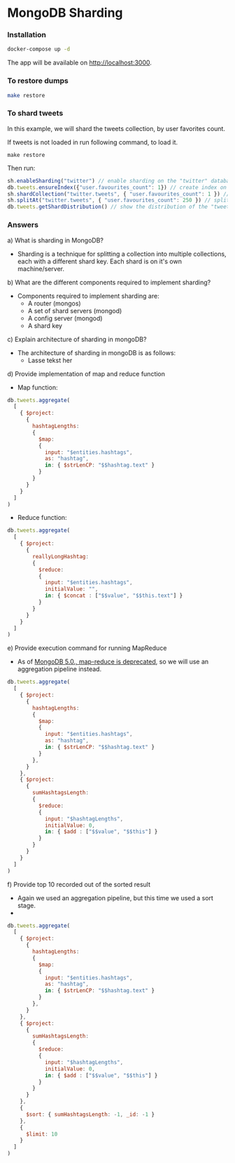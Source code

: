# MongoDB Sharding

### Installation

```sh
docker-compose up -d
```

The app will be available on [http://localhost:3000](http://localhost:3000).

### To restore dumps

```sh
make restore
```

### To shard tweets
In this example, we will shard the tweets collection, by user favorites count.

If tweets is not loaded in run following command, to load it.
```
make restore
```

Then run:
```js
sh.enableSharding("twitter") // enable sharding on the "twitter" database
db.tweets.ensureIndex({"user.favourites_count": 1}) // create index on the "favourites_count" field
sh.shardCollection("twitter.tweets", { "user.favourites_count": 1 }) // shard the "tweets" collection by the "favourites_count" field
sh.splitAt("twitter.tweets", { "user.favourites_count": 250 }) // split the "tweets" collection at the value 250
db.tweets.getShardDistribution() // show the distribution of the "tweets" collection
```


### Answers
a) What is sharding in MongoDB?
- Sharding is a technique for splitting a collection into multiple collections, each with a different shard key. Each shard is on it's own machine/server.

b) What are the different components required to implement sharding?
- Components required to implement sharding are:
  - A router (mongos)
  - A set of shard servers (mongod)
  - A config server (mongod)
  - A shard key

c) Explain architecture of sharding in mongoDB?
- The architecture of sharding in mongoDB is as follows:
  - Lasse tekst her

d) Provide implementation of map and reduce function
- Map function:
```js
db.tweets.aggregate(
  [
    { $project: 
      {
        hashtagLengths:
        {
          $map:
          {
            input: "$entities.hashtags",
            as: "hashtag",
            in: { $strLenCP: "$$hashtag.text" }
          }
        }
      }
    }
  ]
)
```

- Reduce function:
```js
db.tweets.aggregate(
  [
    { $project: 
      {
        reallyLongHashtag:
        {
          $reduce:
          {
            input: "$entities.hashtags",
            initialValue: "",
            in: { $concat : ["$$value", "$$this.text"] }
          }
        }
      }
    }
  ]
)
```

e) Provide execution command for running MapReduce
- As of [MongoDB 5.0., map-reduce is deprecated](https://docs.mongodb.com/manual/core/map-reduce/), so we will use an aggregation pipeline instead.

```js
db.tweets.aggregate(
  [
    { $project: 
      {
        hashtagLengths:
        {
          $map:
          {
            input: "$entities.hashtags",
            as: "hashtag",
            in: { $strLenCP: "$$hashtag.text" }
          }
        },
      }
    },
    { $project:
      {
        sumHashtagsLength:
        {
          $reduce:
          {
            input: "$hashtagLengths",
            initialValue: 0,
            in: { $add : ["$$value", "$$this"] }
          }
        }
      }
    }
  ]
)
```

f) Provide top 10 recorded out of the sorted result

- Again we used an aggregation pipeline, but this time we used a sort stage.
- 
```js
db.tweets.aggregate(
  [
    { $project: 
      {
        hashtagLengths:
        {
          $map:
          {
            input: "$entities.hashtags",
            as: "hashtag",
            in: { $strLenCP: "$$hashtag.text" }
          }
        },
      }
    },
    { $project:
      {
        sumHashtagsLength:
        {
          $reduce:
          {
            input: "$hashtagLengths",
            initialValue: 0,
            in: { $add : ["$$value", "$$this"] }
          }
        }
      }
    },
    {
      $sort: { sumHashtagsLength: -1, _id: -1 }
    },
    {
      $limit: 10
    }
  ]
)

